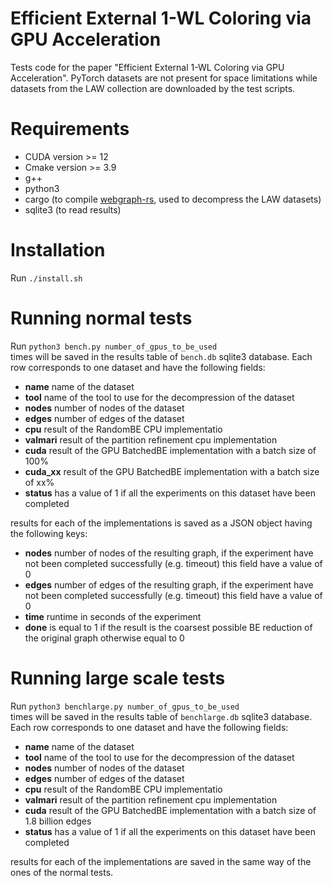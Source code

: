 # Efficient External 1-WL Coloring via GPU Acceleration
Tests code for the paper "Efficient External 1-WL Coloring via GPU Acceleration". PyTorch datasets are not present for space limitations while datasets from the LAW collection are downloaded by the test scripts.

# Requirements
- CUDA version >= 12
- Cmake version >= 3.9
- g++
- python3
- cargo (to compile [webgraph-rs](https://github.com/vigna/webgraph-rs), used to decompress the LAW datasets)
- sqlite3 (to read results)
  
# Installation
Run 
`./install.sh`
# Running normal tests
Run `python3 bench.py number_of_gpus_to_be_used`  
times will be saved in the results table of `bench.db` sqlite3 database. Each row corresponds to one dataset and have the following fields:

- **name** name of the dataset
- **tool** name of the tool to use for the decompression of the dataset
- **nodes** number of nodes of the dataset
- **edges** number of edges of the dataset
- **cpu** result of the RandomBE CPU implementatio
- **valmari** result of the partition refinement cpu implementation
- **cuda** result of the GPU BatchedBE implementation with a batch size of 100%
- **cuda_xx** result of the GPU BatchedBE implementation with a batch size of xx%
- **status** has a value of 1 if all the experiments on this dataset have been completed

results for each of the implementations is saved as a JSON object having the following keys:

- **nodes** number of nodes of the resulting graph, if the experiment have not been completed successfully (e.g. timeout) this field have a value of 0
- **edges** number of edges of the resulting graph, if the experiment have not been completed successfully (e.g. timeout) this field have a value of 0
- **time** runtime in seconds of the experiment
- **done** is equal to 1 if the result is the coarsest possible BE reduction of the original graph otherwise equal to 0
  
# Running large scale tests
Run `python3 benchlarge.py number_of_gpus_to_be_used`  
times will be saved in the results table of `benchlarge.db` sqlite3 database. Each row corresponds to one dataset and have the following fields:

- **name** name of the dataset
- **tool** name of the tool to use for the decompression of the dataset
- **nodes** number of nodes of the dataset
- **edges** number of edges of the dataset
- **cpu** result of the RandomBE CPU implementatio
- **valmari** result of the partition refinement cpu implementation
- **cuda** result of the GPU BatchedBE implementation with a batch size of 1.8 billion edges
- **status** has a value of 1 if all the experiments on this dataset have been completed

results for each of the implementations are saved in the same way of the ones of the normal tests.
